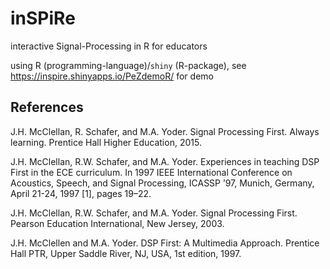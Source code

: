 # inSPiRe
interactive Signal-Processing in R for educators

using R (programming-language)/`shiny` (R-package), see https://inspire.shinyapps.io/PeZdemoR/ for demo

## References

J.H. McClellan, R. Schafer, and M.A. Yoder. Signal Processing First. Always
learning. Prentice Hall Higher Education, 2015.

J.H. McClellan, R.W. Schafer, and M.A. Yoder. Experiences in teaching DSP
First in the ECE curriculum. In 1997 IEEE International Conference on
Acoustics, Speech, and Signal Processing, ICASSP ’97, Munich, Germany, April
21-24, 1997 [1], pages 19–22.

J.H. McClellan, R.W. Schafer, and M.A. Yoder. Signal Processing First. Pearson
Education International, New Jersey, 2003.

J.H. McClellen and M.A. Yoder. DSP First: A Multimedia Approach. Prentice
Hall PTR, Upper Saddle River, NJ, USA, 1st edition, 1997.
